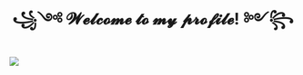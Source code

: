 <div id="header" align="center">
  <h1> ꧁༺ 𝓦𝓮𝓵𝓬𝓸𝓶𝓮 𝓽𝓸 𝓶𝔂 𝓹𝓻𝓸𝓯𝓲𝓵𝓮! ༻꧂ </h1>
</div>

![](http://github-profile-summary-cards.vercel.app/api/cards/profile-details?username=vn7n24fzkq&theme=default)
